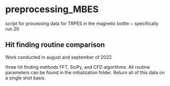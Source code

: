 # preprocessing_MBES
script for processing data for TRPES in the magnetic bottle ~ specifically run 20


## Hit finding routine comparison

Work conducted in august and september of 2022

three hit finding methods FFT, SciPy, and CFD algorithms. All routine parameters can be found in the initialization folder.
Return all of this data on a single shot basis.



